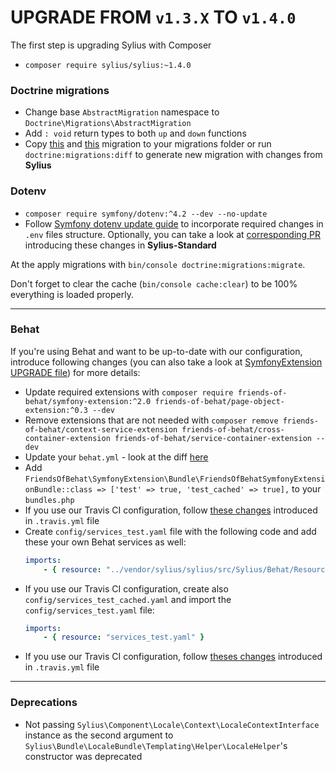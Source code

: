 # UPGRADE FROM `v1.3.X` TO `v1.4.0`


The first step is upgrading Sylius with Composer

- `composer require sylius/sylius:~1.4.0`

### Doctrine migrations

* Change base `AbstractMigration` namespace to `Doctrine\Migrations\AbstractMigration`
* Add `: void` return types to both `up` and `down` functions
* Copy [this](https://github.com/Sylius/Sylius-Standard/blob/1.4/src/Migrations/Version20190109095211.php) and [this](https://github.com/Sylius/Sylius-Standard/blob/1.4/src/Migrations/Version20190109160409.php) migration to your migrations folder or run `doctrine:migrations:diff` to generate new migration with changes from **Sylius**

### Dotenv

* `composer require symfony/dotenv:^4.2 --dev --no-update`
* Follow [Symfony dotenv update guide](https://symfony.com/doc/current/configuration/dot-env-changes.html) to incorporate required changes in `.env` files structure. Optionally, you can take a look at [corresponding PR](https://github.com/Sylius/Sylius-Standard/pull/323) introducing these changes in **Sylius-Standard**

At the apply migrations with `bin/console doctrine:migrations:migrate`.

Don't forget to clear the cache (`bin/console cache:clear`) to be 100% everything is loaded properly.

---

### Behat

If you're using Behat and want to be up-to-date with our configuration, introduce following changes (you can also take a look at [SymfonyExtension UPGRADE file](https://github.com/FriendsOfBehat/SymfonyExtension/blob/master/UPGRADE-2.0.md))
for more details:

* Update required extensions with `composer require friends-of-behat/symfony-extension:^2.0 friends-of-behat/page-object-extension:^0.3 --dev`
* Remove extensions that are not needed with `composer remove friends-of-behat/context-service-extension friends-of-behat/cross-container-extension friends-of-behat/service-container-extension --dev`
* Update your `behat.yml` - look at the diff [here](https://github.com/Sylius/Sylius-Standard/pull/322/files#diff-7bde54db60a6e933518d8b61b929edce)
* Add `FriendsOfBehat\SymfonyExtension\Bundle\FriendsOfBehatSymfonyExtensionBundle::class => ['test' => true, 'test_cached' => true],` to your `bundles.php`
* If you use our Travis CI configuration, follow [these changes](https://github.com/Sylius/Sylius-Standard/pull/322/files#diff-354f30a63fb0907d4ad57269548329e3) introduced in `.travis.yml` file
* Create `config/services_test.yaml` file with the following code and add these your own Behat services as well:
    ```yaml
    imports:
        - { resource: "../vendor/sylius/sylius/src/Sylius/Behat/Resources/config/services.xml" }
    ```
* If you use our Travis CI configuration, create also `config/services_test_cached.yaml` and import the `config/services_test.yaml` file:
    ```yaml
    imports:
        - { resource: "services_test.yaml" }
    ```
* If you use our Travis CI configuration, follow [theses changes](https://github.com/Sylius/Sylius-Standard/pull/323/files#diff-354f30a63fb0907d4ad57269548329e3) introduced in `.travis.yml` file

---

### Deprecations

- Not passing `Sylius\Component\Locale\Context\LocaleContextInterface` instance as the second argument to `Sylius\Bundle\LocaleBundle\Templating\Helper\LocaleHelper`'s constructor was deprecated

